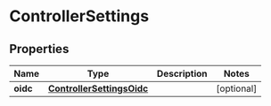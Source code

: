 

# ControllerSettings


## Properties

| Name | Type | Description | Notes |
|------------ | ------------- | ------------- | -------------|
|**oidc** | [**ControllerSettingsOidc**](ControllerSettingsOidc.md) |  |  [optional] |



